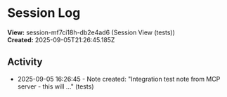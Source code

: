 # Session Log

**View:** session-mf7ci18h-db2e4ad6 (Session View (tests))  
**Created:** 2025-09-05T21:26:45.185Z

## Activity

<!-- Activity entries will be added here as notes are created -->
- 2025-09-05 16:26:45 - Note created: "Integration test note from MCP server - this will ..." (tests)

